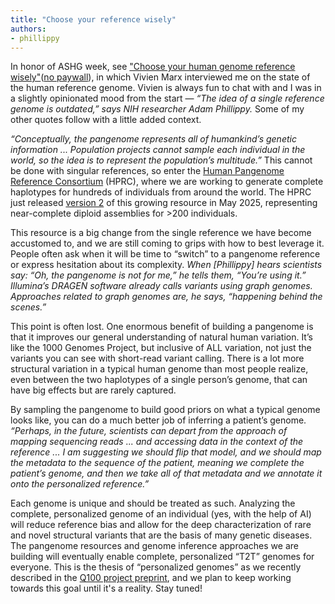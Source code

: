 ```yaml
---
title: "Choose your reference wisely"
authors:
- phillippy
---
```

In honor of ASHG week, see ["Choose your human genome reference wisely"](https://www.nature.com/articles/s41592-025-02850-9)([no paywall](https://rdcu.be/eJejg)), in which Vivien Marx interviewed me on the state of the human reference genome. Vivien is always fun to chat with and I was in a slightly opinionated mood from the start — *“The idea of a single reference genome is outdated,” says NIH researcher Adam Phillippy.* Some of my other quotes follow with a little added context.

<!--excerpt-->
*“Conceptually, the pangenome represents all of humankind’s genetic information ... Population projects cannot sample each individual in the world, so the idea is to represent the population’s multitude.”* This cannot be done with singular references, so enter the [Human Pangenome Reference Consortium](https://humanpangenome.org/) (HPRC), where we are working to generate complete haplotypes for hundreds of individuals from around the world. The HPRC just released [version 2](https://humanpangenome.org/hprc-data-release-2/) of this growing resource in May 2025, representing near-complete diploid assemblies for >200 individuals.

This resource is a big change from the single reference we have become accustomed to, and we are still coming to grips with how to best leverage it. People often ask when it will be time to “switch” to a pangenome reference or express hesitation about its complexity. *When [Phillippy] hears scientists say: “Oh, the pangenome is not for me,” he tells them, “You’re using it.” Illumina’s DRAGEN software already calls variants using graph genomes. Approaches related to graph genomes are, he says, “happening behind the scenes.”*

This point is often lost. One enormous benefit of building a pangenome is that it improves our general understanding of natural human variation. It’s like the 1000 Genomes Project, but inclusive of ALL variation, not just the variants you can see with short-read variant calling. There is a lot more structural variation in a typical human genome than most people realize, even between the two haplotypes of a single person’s genome, that can have big effects but are rarely captured.

By sampling the pangenome to build good priors on what a typical genome looks like, you can do a much better job of inferring a patient’s genome. *“Perhaps, in the future, scientists can depart from the approach of mapping sequencing reads ... and accessing data in the context of the reference ... I am suggesting we should flip that model, and we should map the metadata to the sequence of the patient, meaning we complete the patient’s genome, and then we take all of that metadata and we annotate it onto the personalized reference.”*

Each genome is unique and should be treated as such. Analyzing the complete, personalized genome of an individual (yes, with the help of AI) will reduce reference bias and allow for the deep characterization of rare and novel structural variants that are the basis of many genetic diseases. The pangenome resources and genome inference approaches we are building will eventually enable complete, personalized “T2T” genomes for everyone. This is the thesis of “personalized genomes” as we recently described in the [Q100 project preprint](https://www.biorxiv.org/content/10.1101/2025.09.21.677443v1), and we plan to keep working towards this goal until it's a reality. Stay tuned!
